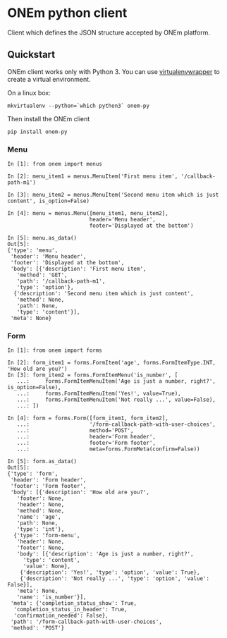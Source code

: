 # ONEm python client
Client which defines the JSON structure accepted by ONEm platform.


## Quickstart

ONEm client works only with Python 3. You can use [virtualenvwrapper](https://virtualenvwrapper.readthedocs.io) to create a virtual environment.

On a linux box:

```mkvirtualenv --python=`which python3` onem-py```

Then install the ONEm client

`pip install onem-py`


### Menu

```
In [1]: from onem import menus                                                                                                                                          

In [2]: menu_item1 = menus.MenuItem('First menu item', '/callback-path-m1')                                                                                             

In [3]: menu_item2 = menus.MenuItem('Second menu item which is just content', is_option=False)                                                                          

In [4]: menu = menus.Menu([menu_item1, menu_item2],
                          header='Menu header',
                          footer='Displayed at the bottom')

In [5]: menu.as_data()                                                                                                                                                  
Out[5]: 
{'type': 'menu',
 'header': 'Menu header',
 'footer': 'Displayed at the bottom',
 'body': [{'description': 'First menu item',
   'method': 'GET',
   'path': '/callback-path-m1',
   'type': 'option'},
  {'description': 'Second menu item which is just content',
   'method': None,
   'path': None,
   'type': 'content'}],
 'meta': None}

```


### Form

```
In [1]: from onem import forms                                                                                                                                          

In [2]: form_item1 = forms.FormItem('age', forms.FormItemType.INT, 'How old are you?')                                                                                  
In [3]: form_item2 = forms.FormItemMenu('is_number', [ 
   ...:     forms.FormItemMenuItem('Age is just a number, right?', is_option=False), 
   ...:     forms.FormItemMenuItem('Yes!', value=True), 
   ...:     forms.FormItemMenuItem('Not really ...', value=False), 
   ...: ])                                                                                                                                                              

In [4]: form = forms.Form([form_item1, form_item2], 
   ...:                   '/form-callback-path-with-user-choices', 
   ...:                   method='POST', 
   ...:                   header='Form header', 
   ...:                   footer='Form footer', 
   ...:                   meta=forms.FormMeta(confirm=False))                                                                                                           

In [5]: form.as_data()                                                                                                                                                  
Out[5]: 
{'type': 'form',
 'header': 'Form header',
 'footer': 'Form footer',
 'body': [{'description': 'How old are you?',
   'footer': None,
   'header': None,
   'method': None,
   'name': 'age',
   'path': None,
   'type': 'int'},
  {'type': 'form-menu',
   'header': None,
   'footer': None,
   'body': [{'description': 'Age is just a number, right?',
     'type': 'content',
     'value': None},
    {'description': 'Yes!', 'type': 'option', 'value': True},
    {'description': 'Not really ...', 'type': 'option', 'value': False}],
   'meta': None,
   'name': 'is_number'}],
 'meta': {'completion_status_show': True,
  'completion_status_in_header': True,
  'confirmation_needed': False},
 'path': '/form-callback-path-with-user-choices',
 'method': 'POST'}

```
